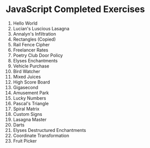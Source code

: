 # JavaScript Completed Exercises
1. Hello World
2. Lucian's Luscious Lasagna
3. Annalyn's Infiltration
4. Rectangles (Copied)
5. Rail Fence Cipher
6. Freelancer Rates
7. Poetry Club Door Policy
8. Elyses Enchantments
9. Vehicle Purchase
10. Bird Watcher
11. Mixed Juices
12. High Score Board
13. Gigasecond
14. Amusement Park
15. Lucky Numbers
16. Pascal's Triangle
17. Spiral Matrix
18. Custom Signs
19. Lasagna Master
20. Darts
21. Elyses Destructured Enchantments
22. Coordinate Transformation
23. Fruit Picker